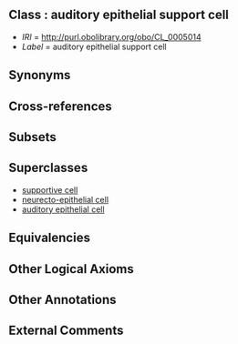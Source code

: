 
## Class : auditory epithelial support cell

 * *IRI* = http://purl.obolibrary.org/obo/CL_0005014
 * *Label* = auditory epithelial support cell

## Synonyms


## Cross-references


## Subsets


## Superclasses

 * [supportive cell](../../CL/30/CL_0000630.md)
 * [neurecto-epithelial cell](../../CL/10/CL_0000710.md)
 * [auditory epithelial cell](../../CL/91/CL_0002491.md)

## Equivalencies


## Other Logical Axioms


## Other Annotations


## External Comments

